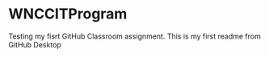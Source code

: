 # WNCCITProgram
Testing my fisrt GitHub Classroom assignment. This is my first readme from GitHub Desktop